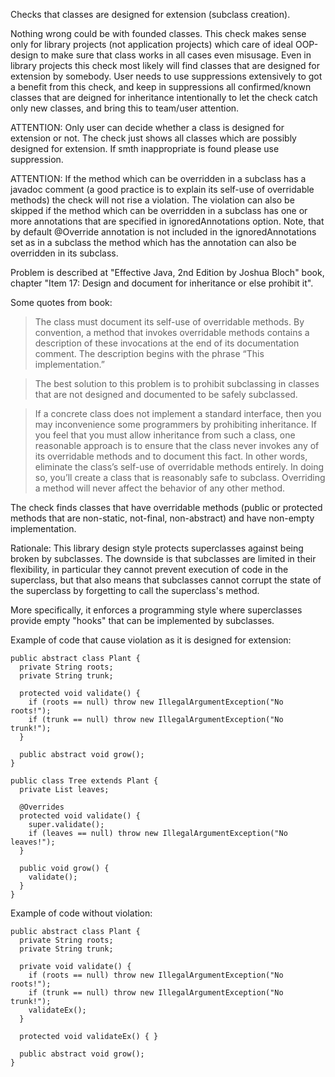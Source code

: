 <div>

Checks that classes are designed for extension (subclass creation).

</div>

Nothing wrong could be with founded classes. This check makes sense only
for library projects (not application projects) which care of ideal
OOP-design to make sure that class works in all cases even misusage.
Even in library projects this check most likely will find classes that
are designed for extension by somebody. User needs to use suppressions
extensively to got a benefit from this check, and keep in suppressions
all confirmed/known classes that are deigned for inheritance
intentionally to let the check catch only new classes, and bring this to
team/user attention.

ATTENTION: Only user can decide whether a class is designed for
extension or not. The check just shows all classes which are possibly
designed for extension. If smth inappropriate is found please use
suppression.

ATTENTION: If the method which can be overridden in a subclass has a
javadoc comment (a good practice is to explain its self-use of
overridable methods) the check will not rise a violation. The violation
can also be skipped if the method which can be overridden in a subclass
has one or more annotations that are specified in ignoredAnnotations
option. Note, that by default @Override annotation is not included in
the ignoredAnnotations set as in a subclass the method which has the
annotation can also be overridden in its subclass.

Problem is described at "Effective Java, 2nd Edition by Joshua Bloch"
book, chapter "Item 17: Design and document for inheritance or else
prohibit it".

Some quotes from book:

> The class must document its self-use of overridable methods. By
> convention, a method that invokes overridable methods contains a
> description of these invocations at the end of its documentation
> comment. The description begins with the phrase “This implementation.”

> The best solution to this problem is to prohibit subclassing in
> classes that are not designed and documented to be safely subclassed.

> If a concrete class does not implement a standard interface, then you
> may inconvenience some programmers by prohibiting inheritance. If you
> feel that you must allow inheritance from such a class, one reasonable
> approach is to ensure that the class never invokes any of its
> overridable methods and to document this fact. In other words,
> eliminate the class’s self-use of overridable methods entirely. In
> doing so, you’ll create a class that is reasonably safe to subclass.
> Overriding a method will never affect the behavior of any other
> method.

The check finds classes that have overridable methods (public or
protected methods that are non-static, not-final, non-abstract) and have
non-empty implementation.

Rationale: This library design style protects superclasses against being
broken by subclasses. The downside is that subclasses are limited in
their flexibility, in particular they cannot prevent execution of code
in the superclass, but that also means that subclasses cannot corrupt
the state of the superclass by forgetting to call the superclass's
method.

More specifically, it enforces a programming style where superclasses
provide empty "hooks" that can be implemented by subclasses.

Example of code that cause violation as it is designed for extension:

    public abstract class Plant {
      private String roots;
      private String trunk;

      protected void validate() {
        if (roots == null) throw new IllegalArgumentException("No roots!");
        if (trunk == null) throw new IllegalArgumentException("No trunk!");
      }

      public abstract void grow();
    }

    public class Tree extends Plant {
      private List leaves;

      @Overrides
      protected void validate() {
        super.validate();
        if (leaves == null) throw new IllegalArgumentException("No leaves!");
      }

      public void grow() {
        validate();
      }
    }
            

Example of code without violation:

    public abstract class Plant {
      private String roots;
      private String trunk;

      private void validate() {
        if (roots == null) throw new IllegalArgumentException("No roots!");
        if (trunk == null) throw new IllegalArgumentException("No trunk!");
        validateEx();
      }

      protected void validateEx() { }

      public abstract void grow();
    }
